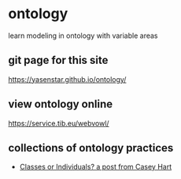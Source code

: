 # ontology
learn modeling in ontology with variable areas

## git page for this site

https://yasenstar.github.io/ontology/

## view ontology online

https://service.tib.eu/webvowl/

## collections of ontology practices

- [Classes or Individuals? a post from Casey Hart](https://oliveai.com/resources/blog/classes-or-individuals-ontologies)